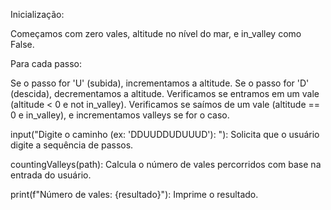 Inicialização:

Começamos com zero vales, altitude no nível do mar, e in_valley como False.

Para cada passo:

Se o passo for 'U' (subida), incrementamos a altitude.
Se o passo for 'D' (descida), decrementamos a altitude.
Verificamos se entramos em um vale (altitude < 0 e not in_valley).
Verificamos se saímos de um vale (altitude == 0 e in_valley), e incrementamos valleys se for o caso.

input("Digite o caminho (ex: 'DDUUDDUDUUUD'): "): Solicita que o usuário digite a sequência de passos.

countingValleys(path): Calcula o número de vales percorridos com base na entrada do usuário.

print(f"Número de vales: {resultado}"): Imprime o resultado.

